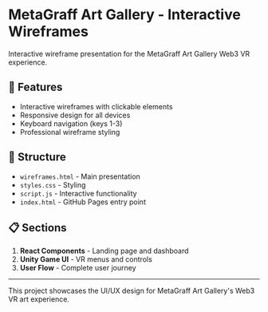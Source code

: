 # MetaGraff Art Gallery - Interactive Wireframes

Interactive wireframe presentation for the MetaGraff Art Gallery Web3 VR experience.

## 📱 Features

- Interactive wireframes with clickable elements
- Responsive design for all devices
- Keyboard navigation (keys 1-3)
- Professional wireframe styling

## 🔧 Structure

- `wireframes.html` - Main presentation
- `styles.css` - Styling
- `script.js` - Interactive functionality
- `index.html` - GitHub Pages entry point

## 📋 Sections

1. **React Components** - Landing page and dashboard
2. **Unity Game UI** - VR menus and controls
3. **User Flow** - Complete user journey

---

This project showcases the UI/UX design for MetaGraff Art Gallery's Web3 VR art experience.
